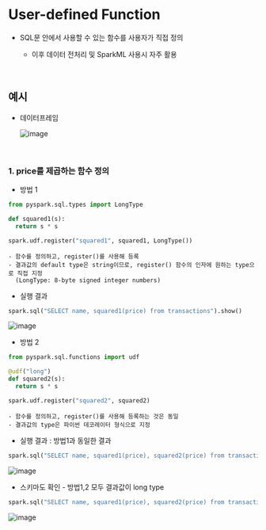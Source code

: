 # User-defined Function

* SQL문 안에서 사용할 수 있는 함수를 사용자가 직접 정의

  - 이후 데이터 전처리 및 SparkML 사용시 자주 활용

<br/>

## 예시

* 데이터프레임

  ![image](https://github.com/SKR-DataScience/Realtime_Data_Processing/assets/55543156/f8216e81-930d-4772-9e6d-70d62b1e3ba7)

<br/>

### 1. price를 제곱하는 함수 정의

  - 방법 1
  ```Python
  from pyspark.sql.types import LongType 
  
  def squared1(s):
    return s * s

  spark.udf.register("squared1", squared1, LongType())
  ```
    - 함수를 정의하고, register()를 사용해 등록
    - 결과값의 default type은 string이므로, register() 함수의 인자에 원하는 type으로 직접 지정   
      (LongType: 8-byte signed integer numbers)

  
  - 실행 결과

  ```Python
  spark.sql("SELECT name, squared1(price) from transactions").show()
  ```
  ![image](https://github.com/SKR-DataScience/Realtime_Data_Processing/assets/55543156/efc8bec2-1848-48f2-b9d9-d10fbe38aaa4)


  - 방법 2
  ```Python
  from pyspark.sql.functions import udf
  
  @udf("long") 
  def squared2(s):
    return s * s

  spark.udf.register("squared2", squared2)
  ```
    - 함수를 정의하고, register()를 사용해 등록하는 것은 동일
    - 결과값의 type은 파이썬 데코레이터 형식으로 지정
    
  - 실행 결과 : 방법1과 동일한 결과

  ```Python
  spark.sql("SELECT name, squared1(price), squared2(price) from transactions").show()
  ```
  ![image](https://github.com/SKR-DataScience/Realtime_Data_Processing/assets/55543156/900d63a8-724a-4cbd-9df9-9c9358b0fa7a)
  
  - 스키마도 확인 - 방법1,2 모두 결과값이 long type
  
  ```Python
  spark.sql("SELECT name, squared1(price), squared2(price) from transactions").printSchema() 
  ```
  ![image](https://github.com/SKR-DataScience/Realtime_Data_Processing/assets/55543156/835fc97a-82fa-4d03-ba06-e4726339fcf6)
